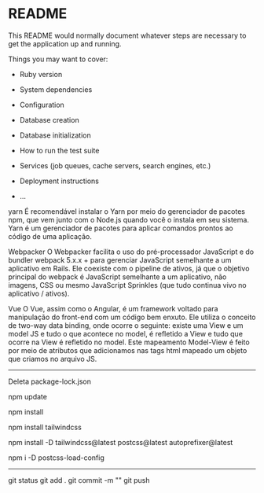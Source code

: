 # README

This README would normally document whatever steps are necessary to get the
application up and running.

Things you may want to cover:

* Ruby version

* System dependencies

* Configuration

* Database creation

* Database initialization

* How to run the test suite

* Services (job queues, cache servers, search engines, etc.)

* Deployment instructions

* ...


yarn
É recomendável instalar o Yarn por meio do gerenciador de pacotes npm, que vem junto com o Node.js quando você o instala em seu sistema.
Yarn é um gerenciador de pacotes para aplicar comandos prontos ao código de uma aplicação.

Webpacker
O Webpacker facilita o uso do pré-processador JavaScript e do bundler webpack 5.x.x + para gerenciar JavaScript semelhante a um aplicativo em Rails. Ele coexiste com o pipeline de ativos, já que o objetivo principal do webpack é JavaScript semelhante a um aplicativo, não imagens, CSS ou mesmo JavaScript Sprinkles (que tudo continua vivo no aplicativo / ativos).

Vue
O Vue, assim como o Angular, é um framework voltado para manipulação do front-end com um código bem enxuto. Ele utiliza o conceito de two-way data binding, onde ocorre o seguinte: existe uma View e um model JS e tudo o que acontece no model, é refletido a View e tudo que ocorre na View é refletido no model.
Este mapeamento Model-View é feito por meio de atributos que adicionamos nas tags html mapeado um objeto que criamos no arquivo JS.

------------------------------

Deleta package-lock.json

npm update

npm install

npm install tailwindcss

npm install -D tailwindcss@latest postcss@latest autoprefixer@latest

npm i -D postcss-load-config

-----------------------------------------

git status
git add .
git commit -m ""
git push